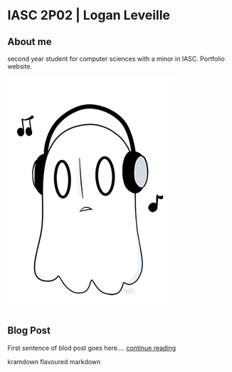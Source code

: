 # IASC 2P02 | Logan Leveille


## About me 

second year student for computer sciences with a minor in IASC. Portfolio website.

![](images/Ghost.gif)

## Blog Post

First sentence of blod post goes here.... [continue reading](blog)

kramdown flavoured markdown


